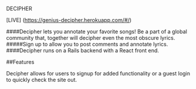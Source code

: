 DECIPHER

[LIVE] (https://genius-decipher.herokuapp.com/#/)

####Decipher lets you annotate your favorite songs! Be a part of a global community that, together will decipher even the most obscure lyrics.
#####Sign up to allow you to post comments and annotate lyrics.
####Decipher runs on a Rails backend with a React front end.

##Features

Decipher allows for users to signup for added functionality or a guest login to quickly check the site out.<br>

